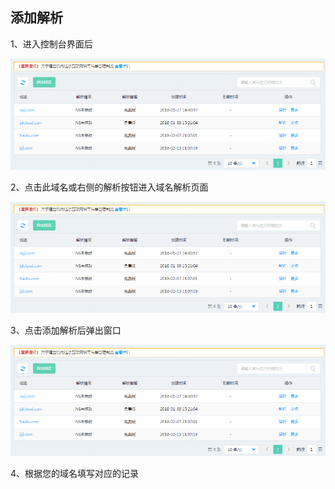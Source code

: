 ## 添加解析

1、进入控制台界面后

![img](https://github.com/jdcloudcom/cn/blob/dns-zhangjingfeng/image/dns-img/add-record1.png) 

2、点击此域名或右侧的解析按钮进入域名解析页面

![img](https://github.com/jdcloudcom/cn/blob/dns-zhangjingfeng/image/dns-img/add-record1.png)  

3、点击添加解析后弹出窗口

![img](https://github.com/jdcloudcom/cn/blob/dns-zhangjingfeng/image/dns-img/add-record1.png)  
 
4、根据您的域名填写对应的记录


